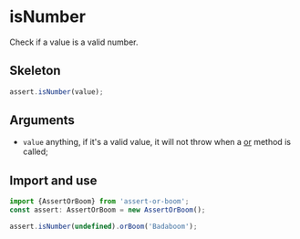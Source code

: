 # isNumber

Check if a value is a valid number.

## Skeleton

```ts
assert.isNumber(value);
```

## Arguments

- `value` anything, if it's a valid value, it will not throw when a [or](../or.md) method is called;

## Import and use

```ts
import {AssertOrBoom} from 'assert-or-boom';
const assert: AssertOrBoom = new AssertOrBoom();

assert.isNumber(undefined).orBoom('Badaboom');
```
